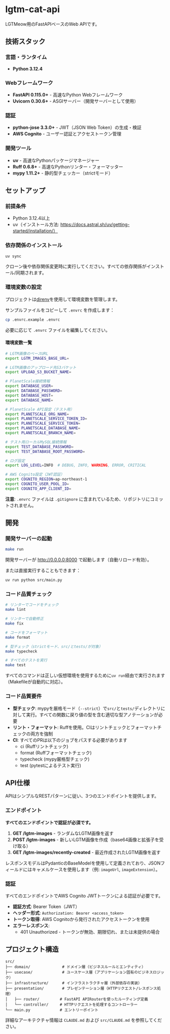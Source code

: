 # lgtm-cat-api

LGTMeow用のFastAPIベースのWeb APIです。

## 技術スタック

### 言語・ランタイム
- **Python 3.12.4**

### Webフレームワーク
- **FastAPI 0.115.0+** - 高速なPython Webフレームワーク
- **Uvicorn 0.30.6+** - ASGIサーバー（開発サーバーとして使用）

### 認証
- **python-jose 3.3.0+** - JWT（JSON Web Token）の生成・検証
- **AWS Cognito** - ユーザー認証とアクセストークン管理

### 開発ツール
- **uv** - 高速なPythonパッケージマネージャー
- **Ruff 0.6.8+** - 高速なPythonリンター・フォーマッター
- **mypy 1.11.2+** - 静的型チェッカー（strictモード）

## セットアップ

### 前提条件
- Python 3.12.4以上
- uv（インストール方法: https://docs.astral.sh/uv/getting-started/installation/）

### 依存関係のインストール

```bash
uv sync
```

クローン後や依存関係変更時に実行してください。すべての依存関係がインストール/同期されます。

### 環境変数の設定

プロジェクトは[direnv](https://direnv.net/)を使用して環境変数を管理します。

サンプルファイルをコピーして `.envrc` を作成します：

```bash
cp .envrc.example .envrc
```

必要に応じて `.envrc` ファイルを編集してください。

#### 環境変数一覧

```bash
# LGTM画像のベースURL
export LGTM_IMAGES_BASE_URL=

# LGTM画像のアップロード先S3バケット
export UPLOAD_S3_BUCKET_NAME=

# PlanetScale接続情報
export DATABASE_USER=
export DATABASE_PASSWORD=
export DATABASE_HOST=
export DATABASE_NAME=

# PlanetScale API設定（テスト用）
export PLANETSCALE_ORG_NAME=
export PLANETSCALE_SERVICE_TOKEN_ID=
export PLANETSCALE_SERVICE_TOKEN=
export PLANETSCALE_DATABASE_NAME=
export PLANETSCALE_BRANCH_NAME=

# テスト用ローカルMySQL接続情報
export TEST_DATABASE_PASSWORD=
export TEST_DATABASE_ROOT_PASSWORD=

# ログ設定
export LOG_LEVEL=INFO  # DEBUG, INFO, WARNING, ERROR, CRITICAL

# AWS Cognito設定（JWT認証）
export COGNITO_REGION=ap-northeast-1
export COGNITO_USER_POOL_ID=
export COGNITO_APP_CLIENT_ID=
```

**注意**: `.envrc` ファイルは `.gitignore` に含まれているため、リポジトリにコミットされません。

## 開発

### 開発サーバーの起動

```bash
make run
```

開発サーバーが http://0.0.0.0:8000 で起動します（自動リロード有効）。

または直接実行することもできます：

```bash
uv run python src/main.py
```

### コード品質チェック

```bash
# リンターでコードをチェック
make lint

# リンターで自動修正
make fix

# コードをフォーマット
make format

# 型チェック（strictモード、src/とtests/が対象）
make typecheck

# すべてのテストを実行
make test
```

すべてのコマンドは正しい仮想環境を使用するために`uv run`経由で実行されます（Makefileが自動的に対応）。

### コード品質要件

- **型チェック**: mypyを厳格モード（`--strict`）で`src/`と`tests/`ディレクトリに対して実行。すべての関数に戻り値の型を含む適切な型アノテーションが必要
- **リント・フォーマット**: Ruffを使用。CIはリントチェックとフォーマットチェックの両方を強制
- **CI**: すべてのPRは以下のジョブをパスする必要があります
  - ci (Ruffリントチェック)
  - format (Ruffフォーマットチェック)
  - typecheck (mypy厳格型チェック)
  - test (pytestによるテスト実行)

## API仕様

APIはシンプルなRESTパターンに従い、3つのエンドポイントを提供します。

### エンドポイント

**すべてのエンドポイントで認証が必須です。**

1. **GET /lgtm-images** - ランダムなLGTM画像を返す
2. **POST /lgtm-images** - 新しいLGTM画像を作成（base64画像と拡張子を受け取る）
3. **GET /lgtm-images/recently-created** - 最近作成されたLGTM画像を返す

レスポンスモデルはPydanticのBaseModelを使用して定義されており、JSONフィールドにはキャメルケースを使用します（例: `imageUrl`, `imageExtension`）。

### 認証

すべてのエンドポイントでAWS Cognito JWTトークンによる認証が必要です。

- **認証方式**: Bearer Token（JWT）
- **ヘッダー形式**: `Authorization: Bearer <access_token>`
- **トークン取得**: AWS Cognitoから発行されたアクセストークンを使用
- **エラーレスポンス**:
  - 401 Unauthorized - トークンが無効、期限切れ、または未提供の場合

## プロジェクト構造

```
src/
├── domain/              # ドメイン層（ビジネスルールとエンティティ）
├── usecase/             # ユースケース層（アプリケーション固有のビジネスロジック）
├── infrastructure/      # インフラストラクチャ層（外部依存の実装）
├── presentation/        # プレゼンテーション層（HTTPリクエスト/レスポンス処理）
│   ├── router/         # FastAPI APIRouterを使ったルーティング定義
│   └── controller/     # HTTPリクエストを処理するコントローラー
└── main.py             # エントリーポイント
```

詳細なアーキテクチャ情報は `CLAUDE.md` および `src/CLAUDE.md` を参照してください。
